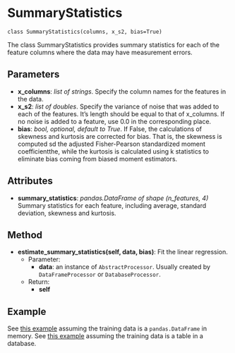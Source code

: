 # SummaryStatistics
```
class SummaryStatistics(columns, x_s2, bias=True)
```
The class SummaryStatistics provides summary statistics for each of the feature columns where the data may have measurement errors.

## Parameters
- **x_columns**: *list of strings*.
Specify the column names for the features in the data.
- **x_s2**: *list of doubles*.
Specify the variance of noise that was added to each of the features. It’s length should be equal to that of x_columns. If no noise is added to a feature, use 0.0 in the corresponding place.
- **bias**: *bool, optional, default to True*.
If False, the calculations of skewness and kurtosis are corrected for bias. That is, the skewness is computed sd the adjusted Fisher-Pearson standardized moment coefficientthe, while the kurtosis is calculated using k statistics to eliminate bias coming from biased moment estimators.

## Attributes
- **summary_statistics**: *pandas.DataFrame of shape (n_features, 4)*
Summary statistics for each feature, including average, standard deviation, skewness and kurtosis.

## Method
- **estimate_summary_statistics(self, data, bias)**: Fit the linear regression.
    - Parameter:
        - **data**: an instance of `AbstractProcessor`. Usually created by `DataFrameProcessor` or `DatabaseProcessor`.
    - Return:
        - **self**

## Example
See [this example](../examples/summary_statistics_with_dataframe.py) assuming the training data is a `pandas.DataFrame` in memory.
See [this example](../examples/summary_statistics_with_database.py) assuming the training data is a table in a database.
